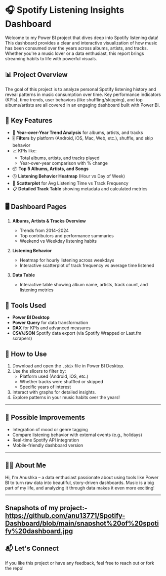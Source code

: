 # 🎧 Spotify Listening Insights Dashboard

Welcome to my Power BI project that dives deep into Spotify listening data! This dashboard provides a clear and interactive visualization of how music has been consumed over the years across albums, artists, and tracks. Whether you're a music lover or a data enthusiast, this report brings streaming habits to life with powerful visuals.


## 📊 Project Overview

The goal of this project is to analyze personal Spotify listening history and reveal patterns in music consumption over time. Key performance indicators (KPIs), time trends, user behaviors (like shuffling/skipping), and top albums/artists are all covered in an engaging dashboard built with Power BI.


## 📌 Key Features

- 📅 **Year-over-Year Trend Analysis** for albums, artists, and tracks
- 🎚️ **Filters** by platform (Android, iOS, Mac, Web, etc.), shuffle, and skip behavior
- 📈 KPIs like:
  - Total albums, artists, and tracks played
  - Year-over-year comparison with % change
- 📦 **Top 5 Albums, Artists, and Songs**
- 🕒 **Listening Behavior Heatmap** (Hour vs Day of Week)
- 🧠 **Scatterplot** for Avg Listening Time vs Track Frequency
- 📋 **Detailed Track Table** showing metadata and calculated metrics


## 🖥️ Dashboard Pages

1. **Albums, Artists & Tracks Overview**
   - Trends from 2014–2024
   - Top contributors and performance summaries
   - Weekend vs Weekday listening habits

2. **Listening Behavior**
   - Heatmap for hourly listening across weekdays
   - Interactive scatterplot of track frequency vs average time listened

3. **Data Table**
   - Interactive table showing album name, artists, track count, and listening metrics


## 🧰 Tools Used

- **Power BI Desktop**  
- **Power Query** for data transformation  
- **DAX** for KPIs and advanced measures  
- **CSV/JSON** Spotify data export (via Spotify Wrapped or Last.fm scrapers)


## 🚀 How to Use

1. Download and open the `.pbix` file in Power BI Desktop.
2. Use the slicers to filter by:
   - Platform used (Android, iOS, etc.)
   - Whether tracks were shuffled or skipped
   - Specific years of interest
3. Interact with graphs for detailed insights.
4. Explore patterns in your music habits over the years!

---

## 🔮 Possible Improvements

- Integration of mood or genre tagging
- Compare listening behavior with external events (e.g., holidays)
- Real-time Spotify API integration
- Mobile-friendly dashboard version

---

## 🙋‍♀️ About Me

Hi, I'm Anushka – a data enthusiast passionate about using tools like Power BI to turn raw data into beautiful, story-driven dashboards. Music is a big part of my life, and analyzing it through data makes it even more exciting!

---
## Snapshots of my project:- https://github.com/anu13771/Spotify-Dashboard/blob/main/snapshot%20of%20spotify%20dashboard.jpg

## 📬 Let's Connect

If you like this project or have any feedback, feel free to reach out or fork the repo!  



